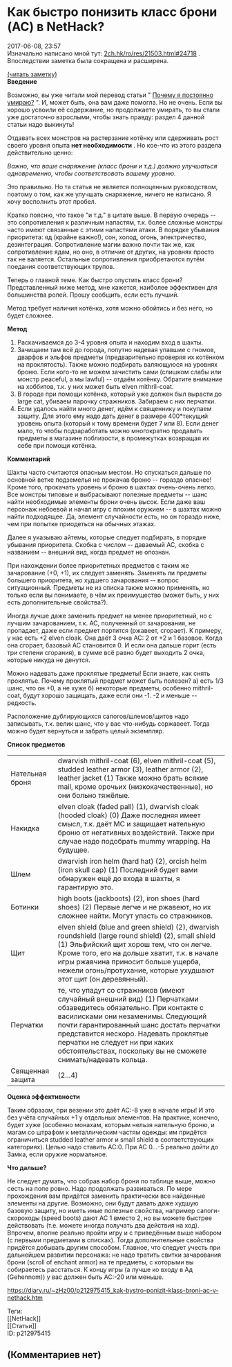 Как быстро понизить класс брони (AC) в NetHack?
===============================================

  
2017-06-08, 23:57  
 Изначально написано мной тут:  [2ch.hk/ro/res/21503.html#24718](https://2ch.hk/ro/res/21503.html#24718)  . Впоследствии заметка была сокращена и расширена.   
   
  [(читать заметку)](https://zHz00.diary.ru/p212975415.htm?index=1#linkmore212975415m1)      
  **Введение**    
   
 Возможно, вы уже читали мой перевод статьи "  [Почему я постоянно умираю?](http://www.nethack-rutext.ru/doku.php/wiki:why_do_i_keep_dying)  ". И, может быть, она вам даже помогла. Но не очень. Если вы хорошо усвоили её содержание, но продолжаете умирать, то вы стали уже достаточно взрослыми, чтобы знать правду: раздел 4 данной статьи надо выкинуть!   
   
 Отдавать всех монстров на растерзание котёнку или сдерживать рост своего уровня опыта  **нет необходимости**  . Но кое-что из этого раздела действительно ценно:   
   
  *Важно, что ваше снаряжение (класс брони и т.д.) должно улучшаться одновременно, чтобы соответствовать вашему уровню.*    
   
 Это правильно. Но та статья не является полноценным руководством, поэтому о том, как же улучшать снаряжение, ничего не написано. Я хочу восполнить этот пробел.   
   
 Кратко поясню, что такое "и т.д." в цитате выше. В первую очередь -- это сопротивления к различным напастям, т.к. более сложные монстры часто имеют связанные с этими напастями атаки. В порядке убывания приоритета: яд (крайне важно!), сон, холод, огонь, электричество, дезинтеграция. Сопротивление магии важно почти так же, как сопротивление ядам, но оно, в отличие от других, на уровнях просто так не валяется. Остальные сопротивления приобретаются путём поедания соответствующих трупов.   
   
 Теперь о главной теме. Как быстро опустить класс брони? Представленный ниже метод, мне кажется, наиболее эффективен для большинства ролей. Прошу сообщить, если есть лучший.   
   
 Метод требует наличия котёнка, хотя можно обойтись и без него, но будет сложнее.   
   
  **Метод**    
   
 1. Раскачиваемся до 3-4 уровня опыта и находим вход в шахты.   
 2. Зачищаем там всё до города, попутно надевая упавшие с гномов, дварфов и эльфов предметы (предварительно проверяя их котёнком на проклятость). Также можно подбирать валяющуюся на уровнях броню. Если кого-то не можем зачистить сами (слишком слабы или монстр peaceful, а мы lawful) -- отдаём котёнку. Обратите внимание на хоббитов, т.к. у них может быть elven mithril-coat.   
 3. В городе при помощи котёнка, который уже должен был вырасти до large cat, убиваем парочку стражников. Забираем с них перчатки.   
 4. Если удалось найти много денег, идём к священнику и покупаем защиту. Для этого ему надо дать денег в размере 400\*текущий уровень опыта (который к тому времени будет 7 или 8). Если денег мало, то чтобы подзаработать можно многократно продавать предметы в магазине поблизости, в промежутках возвращая их себе при помощи котёнка.   
   
  **Комментарий**    
   
 Шахты часто считаются опасным местом. Но спускаться дальше по основной ветке подземелья не прокачав броню -- гораздо опаснее! Кроме того, прокачать уровень и броню в шахтах очень-очень легко. Все монстры типовые и выбрасывают полезные предметы -- шанс найти необходимые элементы брони очень высок. Если даже ваш персонаж небоевой и начал игру с плохим оружием -- в шахтах можно найти подходящее. Да, элемент случайности есть, но он гораздо ниже, чем при попытке приодеться на обычных этажах.   
   
 Далее я указываю айтемы, которые следует подбирать, в порядке убывания приоритета. Скобка с числом -- даваемый AC, скобка с названием -- внешний вид, когда предмет не опознан.   
   
 При нахождении более приоритетных предметов с таким же зачарование (+0, +1), их следует заменять. Заменять ли предметы большего приоритета, но худшего зачарования -- вопрос ситуационный. Предметы не из списка также можно применять, но только если вы понимаете, в чём их преимущество (может быть, у них есть дополнительные свойства?).   
   
 Иногда лучше даже заменить предмет на менее приоритетный, но с лучшим зачарованием, т.к. AC, полученный от зачарования, не пропадает, даже если предмет портится (ржавеет, сгорает). К примеру, у нас есть +2 elven cloak. Она даёт 3 очка AC: 2 от +2 и 1 базовое. Когда она сгорает, базовый AC становится 0. И если она дальше горит (есть три степени сгорания), в сумме всё равно будет выходить 2 очка, которые никуда не денутся.   
   
 Можно надевать даже проклятые предметы! Если знаете, как снять проклятье. Почему проклятый предмет может быть полезен? а) есть 1/3 шанс, что он +0, а не хуже б) некоторые предметы, особенно mithril-coat, будут хорошо защищать, даже если они -1. -2 и меньше -- редкость.   
   
 Расположение дублирующихся сапогов/шлемов/щитов надо записывать, т.к. велик шанс, что у вас что-нибудь соржавеет. Тогда можно будет вернуться и забрать целый экземпляр.   
   
  **Список предметов**    
   
  

|  |  |
| --- | --- |
|  Нательная броня  |  dwarvish mithril-coat (6),  elven mithril-coat (5),  studded leather armor (3),  leather armor (2),  leather jacket (1)   Также можно брать всякие mail, кроме орочьих (низкокачественные), но они больно тяжёлые.  |
|  Накидка  |  elven cloak (faded pall) (1),  dwarvish cloak (hooded cloak) (0)   Даже последняя имеет смысл, т.к. даёт MC и защищает нательную броню от негативных воздействий. Также при случае надо подобрать mummy wrapping. На будущее.  |
|  Шлем  |  dwarvish iron helm (hard hat) (2),  orcish helm (iron skull cap) (1)   Последний будет вами обнаружен ещё до входа в шахты, я гарантирую это.  |
|  Ботинки  |  high boots (jackboots) (2),  iron shoes (hard shoes) (2)    Первые легче и не ржавеют, но их сложнее найти. Могут упасть со стражников.  |
|  Щит  |  elven shield (blue and green shield) (2),  dwarvish roundshield (large round shield) (2),  small shield (1)   Эльфийский щит хорош тем, что он легче. Кроме того, его на дольше хватит, т.к. в начале игры ржавчина приносит больше ущерба, нежели огонь/протухание, которые ухудшают этот щит (он деревянный).  |
|  Перчатки  |  те, что упадут со стражников (имеют случайный внешний вид) (1)   Перчатками обзаведитесь обязательно. При контакте с василисками они незаменимы. Следующий почти гарантированный шанс достать перчатки представится нескоро. Надевать проклятые перчатки не следует ни при каких обстоятельствах, поскольку вы не сможете снимать/надевать кольца.  |
|  Священная защита  |  (2...4)  |

    
   
  **Оценка эффективности**    
   
 Таким образом, при везении это даёт AC:-8 уже в начале игры! И это без учёта случайных +1 у отдельных элементов. На практике, конечно, будет хуже (особенно монахам, которым нельзя нательную броню, и магам со штрафом к металлическим частям одежды: им придётся ограничиться studded leather armor и small shield в соответствующих категориях). Целью надо ставить AC:0. При AC 0...-5 реально дойти до Замка, если оружие нормальное.   
   
  **Что дальше?**    
   
 Не следует думать, что собрав набор брони по таблице выше, можно сесть на попе ровно. Надо продолжать развиваться. По мере прохождения вам придётся заменить практически все найденные элементы на другие. Возможно, они будут давать даже худшую базовую защиту, но иметь иные полезные свойства, например сапоги-скороходы (speed boots) дают AC 1 вместо 2, но вы можете быстрее действовать (т.е. можете иногда получать два действия на ход). Впрочем, вполне реально пройти игру и с приведённым выше набором (с первыми предметами в списках). Тогда дополнительные свойства придётся добывать другим способом. Главное, что следует учесть при дальнейшем развитии персонажа: не надо тратить свитки зачарования брони (scroll of enchant armor) на те предметы, с которыми вы собираетесь расстаться. К концу игры (а лучше ко входу в Ад (Gehennom)) у вас должен быть AC:-20 или меньше.     
  
<https://diary.ru/~zHz00/p212975415_kak-bystro-ponizit-klass-broni-ac-v-nethack.htm>  
  
Теги:  
[[NetHack]]  
[[Статьи]]  
ID: p212975415  


(Комментариев нет)
------------------